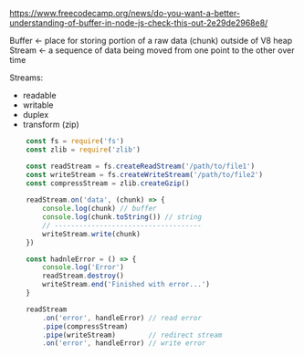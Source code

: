
https://www.freecodecamp.org/news/do-you-want-a-better-understanding-of-buffer-in-node-js-check-this-out-2e29de2968e8/

Buffer <- place for storing portion of a raw data (chunk) outside of V8 heap
Stream <- a sequence of data being moved from one point to the other over time

Streams:
  - readable
  - writable
  - duplex
  - transform (zip)

```js
	const fs = require('fs')
	const zlib = require('zlib')

	const readStream = fs.createReadStream('/path/to/file1')
	const writeStream = fs.createWriteStream('/path/to/file2')
	const compressStream = zlib.createGzip()
	
	readStream.on('data', (chunk) => {
		console.log(chunk) // buffer
		console.log(chunk.toString()) // string
		// ------------------------------------
		writeStream.write(chunk)
	})

	const hadnleError = () => {
		console.log('Error')
		readStream.destroy()
		writeStream.end('Finished with error...')
	}

	readStream
		.on('error', handleError) // read error
		.pipe(compressStream)      
		.pipe(writeStream)        // redirect stream
		.on('error', handleError) // write error
```
